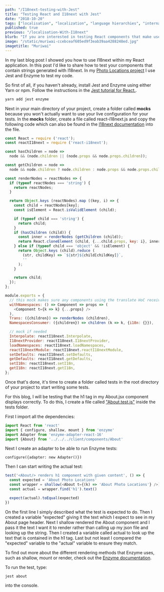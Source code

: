 ```yaml
---
path: "/I18next-testing-with-Jest"
title: "Testing React and I18next with Jest"
date: "2018-10-20"
tags: ["localisation", "localization", "language hierarchies", "internationalization", "translation", "regional", "cultures", "testing", "React", "Jest"]
published: true
previous: "/localisation-With-I18next"
blurb: "If you are interested in testing React components that make use of I18next, click through to this blog post."
image: "/static/muriwai-ccebceaf605ed9f3eab39aa4288248ed.jpg"
imagetitle: "Muriwai"
---
```



In my last blog post I showed you how to use I18next within my React application. In this post I'd like to share how to test your components that contain strings generated with I18next. In my [Photo Locations project](https://github.com/cornelia-schulz/photolocations "Photo Locations") I use Jest and Enzyme to test my code.

So first of all, if you haven't already, install Jest and Enzyme using either Yarn or npm. Follow the instructions in the [Jest tutorial for React.](https://jestjs.io/docs/en/tutorial-react "Jest tutorial for React").
```javascript
yarn add jest enzyme
```
Next in your main directory of your project, create a folder called ____mocks____ because you won't actually want to use your live configuration for your tests. In the ____mocks____ folder, create a file called react-i18next.js and copy the following code which can also be found in the [I18next documentation](https://github.com/i18next/react-i18next/blob/master/example/test-jest/__mocks__/react-i18next.js "I18next test documentation") into the file.
```javascript
const React = require ('react');
const reactI18next = require ('react-i18next');

const hasChildren = node =>
  node && (node.children || (node.props && node.props.children));

const getChildren = node =>
  node && node.children ? node.children : node.props && node.props.children;

const renderNodes = reactNodes => {
  if (typeof reactNodes === 'string') {
    return reactNodes;
  }

  return Object.keys (reactNodes).map ((key, i) => {
    const child = reactNodes[key];
    const isElement = React.isValidElement (child);

    if (typeof child === 'string') {
      return child;
    }
    if (hasChildren (child)) {
      const inner = renderNodes (getChildren (child));
      return React.cloneElement (child, {...child.props, key: i}, inner);
    } else if (typeof child === 'object' && !isElement) {
      return Object.keys (child).reduce (
        (str, childKey) => `${str}${child[childKey]}`,
        ''
      );
    }

    return child;
  });
};

module.exports = {
  // this mock makes sure any components using the translate HoC receive the t function as a prop
  withNamespaces: () => Component => props => (
    <Component t={k => k} {...props} />
  ),
  Trans: ({children}) => renderNodes (children),
  NamespacesConsumer: ({children}) => children (k => k, {i18n: {}}),

  // mock if needed
  Interpolate: reactI18next.Interpolate,
  I18nextProvider: reactI18next.I18nextProvider,
  loadNamespaces: reactI18next.loadNamespaces,
  reactI18nextModule: reactI18next.reactI18nextModule,
  setDefaults: reactI18next.setDefaults,
  getDefaults: reactI18next.getDefaults,
  setI18n: reactI18next.setI18n,
  getI18n: reactI18next.getI18n,
};
```
Once that's done, it's time to create a folder called tests in the root directory of your project to start writing some tests. 

For this blog, I will be testing that the h1 tag in my About.jsx component displays correctly. To do this, I create a file called ["About.test.js"](https://github.com/cornelia-schulz/photolocations/blob/master/tests/client/components/About.test.js "About.test.js") inside the tests folder.

First I import all the dependencies:
```javascript
import React from 'react'
import { configure, shallow, mount } from 'enzyme'
import Adapter from 'enzyme-adapter-react-16'
import {About} from '../../../client/components/About'
```
Next I create an adapter to be able to run Enzyme tests:
```javscript
configure({adapter: new Adapter()})
```
Then I can start writing the actual test:
```javascript
test('<About/> renders h1 component with given content', () => {
  const expected = 'About Photo Locations'
  const wrapper = shallow(<About t={(k) => 'About Photo Locations'} />)
  const actual = wrapper.find('h1').text()

  expect(actual).toEqual(expected)
})
```
On the first line I simply described what the test is expected to do. Then I created a variable "expected" giving it the text which I expect to see in my About page header. Next I shallow rendered the About component and I pass it the text I want it to render rather than calling up my json file and looking up the string. Then I created a variable called actual to look up the text that is contained in the h1 tag. Last but not least I compared the "expected" variable to the "actual" variable to ensure they match.

To find out more about the different rendering methods that Enzyme uses, such as shallow, mount or render, check out the [Enzyme documentation](https://airbnb.io/enzyme/docs/api/shallow.html "Enzyme documentation"). 

To run the test, type:
```
jest about
```
into the console.